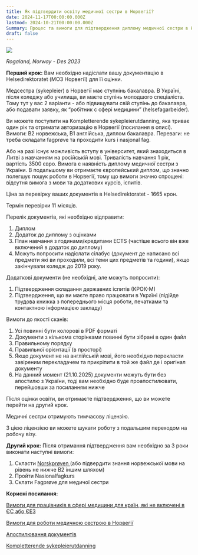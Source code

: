 ```yaml
---
title: Як підтвердити освіту медичної сестри в Норвегії?
date: 2024-11-17T00:00:00.000Z
lastmod: 2024-10-21T00:00:00.000Z
Summary: Процес та вимоги для підтвердження диплому медичної сестри в Норвегії
draft: false
---
```


![](/img/nurse-in-norway/sand-yellow.jpg)

*Rogaland, Norway - Des 2023*

**Перший крок:** Вам необхідно надіслати вашу документацію в Helsedirektoratet (МОЗ Норвегії) для її оцінки.

Медсестра (sykepleier) в Норвегії має ступнінь бакалавра. В Україні, після коледжу або училища, ви маєте ступінь молодшого спеціаліста. Тому тут у вас 2 варіанти - або підвищувати свій ступінь до бакалавра, або подавати заявку, як “робітник с сфері медицини” (helsefagarbeider).

Ви можете поступити на Kompletterende sykepleierutdanning, яка триває один рік та отримати авторизацію в Норвегії (посилання в описі). Вимоги: B2 норвежська, B1 англійська, диплом бакалавра. Переваги: не треба складати fagprøve та проходити kurs i nasjonal fag.

Або на разі існує можливість вступу в університет, який знаходиться в Литві з навчанням на російській мові. Тривалість навчання 1 рік, вартість 3500 євро. Вимога є наявність диплому медичної сестри з України. В подальшому ви отримаєте європейський диплом, що значно полегшує пошук роботи в Норвегії, тому що вимоги значно спрощені: відсутня вимога з мови та додаткових курсів, іспитів.

Ціна за перевірку ваших документів в Helsedirektoratet  - 1665 крон.

Термін перевірки 11 місяців.

Перелік документів, які необхідно відправити:

1. Диплом
2. Додаток до диплому з оцінками
3. План навчання з годинами/кредитами ECTS (частіше всього він вже включений в додаток до диплому)
4. Можуть попросити надіслати сілабус (документ де написано всі предмети які ви проходили, всі теми цих предметів та години), якщо закінчували коледж до 2019 року.

Додаткові документи (не необхідні, але можуть попросити):

1. Підтвердження складання державних іспитів (КРОК-М)
2. Підтвердження, що ви маєте право працювати в Україні (підійде трудова книжка з попереднього місця роботи, печатками та контактною інформацією закладу)

Вимоги до якості сканів:

1. Усі повинні бути колорові в PDF форматі
2. Документи з кількома сторінками повинні бути зібрані в один файл
3. Правильному порядку
4. Правильної орієнтації (в просторі)
5. Якщо документ не на англійській мові, його необхідно перекласти завіреним перекладачем та прикріпити в той же файл де і оригінал документу
6. На данний момент (21.10.2025) документи можуть бути без апостилю з України, тоді вам необхідно буде проапостилювати, перейшовши за посиланням нижче

Після оцінки освіти, ви отримаєте підтвердження, що ви можете перейти на другий крок.

Медичні сестри отримують тимчасову ліцензію.

З цією ліцензією ви можете шукати роботу з подальшим переходом на робочу візу.

**Другий крок:** Після отримання підтвердження вам необхідно за 3 роки виконати наступні вимоги:

1. Скласти [Norskprøven ](/articles/norskproven)(або підвердити знання норвежської мови на рівень не нижче B2 іншим шляхом)
2. Пройти Nasionalfagkurs
3. Склати Fagprøve для медичої сестри

**Корисні посилання:**

[Вимоги для працівників в сфері медицини для країн, які не включені в ЄС або ЄЕЗ](https://www.helsedirektoratet.no/tema/autorisasjon-og-spesialistutdanning/autorisasjon-og-lisens/Tilleggskrav-for-s%C3%B8kere-utdannet-utenfor-EUE%C3%98S)

[Вимоги для роботи медичною сестрою в Норвегії](https://www.helsedirektoratet.no/tema/autorisasjon-og-spesialistutdanning/autorisasjon-og-lisens?path=27-3-sykepleier-utenfor-eueos-sok-om-autorisasjon-som-sykepleier-utdanning-utenfor-eueos)

[Апостилювання документів](https://apostille.in.ua/en/)

[Kompletterende sykepleierutdanning](https://www.oslomet.no/studier/hv/evu-hv/kompletterende-sykepleier)
